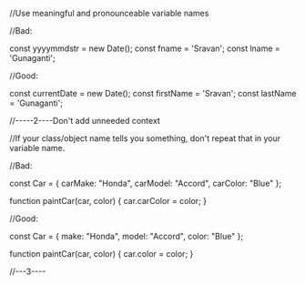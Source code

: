 //Use meaningful and pronounceable variable names

//Bad:

const yyyymmdstr = new Date();
const fname = 'Sravan';
const lname = 'Gunaganti';

//Good:

const currentDate = new Date();
const firstName = 'Sravan';
const lastName = 'Gunaganti';



//-----2----Don't add unneeded context

//If your class/object name tells you something, don't repeat that in your variable name.

//Bad:

const Car = {
  carMake: "Honda",
  carModel: "Accord",
  carColor: "Blue"
};

function paintCar(car, color) {
  car.carColor = color;
}

//Good:

const Car = {
  make: "Honda",
  model: "Accord",
  color: "Blue"
};

function paintCar(car, color) {
  car.color = color;
}


//---3----

